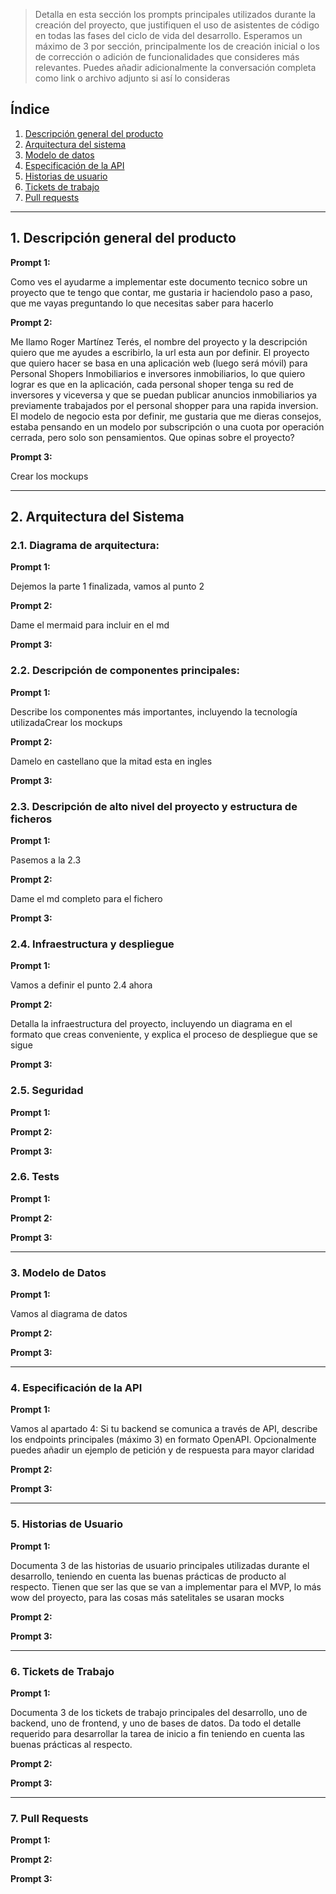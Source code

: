 > Detalla en esta sección los prompts principales utilizados durante la creación del proyecto, que justifiquen el uso de asistentes de código en todas las fases del ciclo de vida del desarrollo. Esperamos un máximo de 3 por sección, principalmente los de creación inicial o  los de corrección o adición de funcionalidades que consideres más relevantes.
Puedes añadir adicionalmente la conversación completa como link o archivo adjunto si así lo consideras


## Índice

1. [Descripción general del producto](#1-descripción-general-del-producto)
2. [Arquitectura del sistema](#2-arquitectura-del-sistema)
3. [Modelo de datos](#3-modelo-de-datos)
4. [Especificación de la API](#4-especificación-de-la-api)
5. [Historias de usuario](#5-historias-de-usuario)
6. [Tickets de trabajo](#6-tickets-de-trabajo)
7. [Pull requests](#7-pull-requests)

---

## 1. Descripción general del producto

**Prompt 1:**

Como ves el ayudarme a implementar este documento tecnico sobre un proyecto que te tengo que contar, me gustaria ir haciendolo paso a paso, que me vayas preguntando lo que necesitas saber para hacerlo 

**Prompt 2:**

Me llamo Roger Martínez Terés, el nombre del proyecto y la descripción quiero que me ayudes a escribirlo, la url esta aun por definir. El proyecto que quiero hacer se basa en una aplicación web (luego será móvil) para Personal Shopers Inmobiliarios e inversores inmobiliarios, lo que quiero lograr es que en la aplicación, cada personal shoper tenga su red de inversores y viceversa y que se puedan publicar anuncios inmobiliarios ya previamente trabajados por el personal shopper para una rapida inversion. El modelo de negocio esta por definir, me gustaria que me dieras consejos, estaba pensando en un modelo por subscripción o una cuota por operación cerrada, pero solo son pensamientos. Que opinas sobre el proyecto?

**Prompt 3:**

Crear los mockups

---

## 2. Arquitectura del Sistema

### **2.1. Diagrama de arquitectura:**

**Prompt 1:**

Dejemos la parte 1 finalizada, vamos al punto 2

**Prompt 2:**

Dame el mermaid para incluir en el md

**Prompt 3:**


### **2.2. Descripción de componentes principales:**

**Prompt 1:**

Describe los componentes más importantes, incluyendo la tecnología utilizadaCrear los mockups

**Prompt 2:**

Damelo en castellano que la mitad esta en ingles

**Prompt 3:**

### **2.3. Descripción de alto nivel del proyecto y estructura de ficheros**

**Prompt 1:**

Pasemos a la 2.3

**Prompt 2:**

Dame el md completo para el fichero

**Prompt 3:**

### **2.4. Infraestructura y despliegue**

**Prompt 1:**

Vamos a definir el punto 2.4 ahora

**Prompt 2:**

Detalla la infraestructura del proyecto, incluyendo un diagrama en el formato que creas conveniente, y explica el proceso de despliegue que se sigue

**Prompt 3:**

### **2.5. Seguridad**

**Prompt 1:**

**Prompt 2:**

**Prompt 3:**

### **2.6. Tests**

**Prompt 1:**

**Prompt 2:**

**Prompt 3:**

---

### 3. Modelo de Datos

**Prompt 1:**

Vamos al diagrama de datos

**Prompt 2:**

**Prompt 3:**

---

### 4. Especificación de la API

**Prompt 1:**

Vamos al apartado 4: Si tu backend se comunica a través de API, describe los endpoints principales (máximo 3) en formato OpenAPI. Opcionalmente puedes añadir un ejemplo de petición y de respuesta para mayor claridad

**Prompt 2:**

**Prompt 3:**

---

### 5. Historias de Usuario

**Prompt 1:**

Documenta 3 de las historias de usuario principales utilizadas durante el desarrollo, teniendo en cuenta las buenas prácticas de producto al respecto. Tienen que ser las que se van a implementar para el MVP, lo más wow del proyecto, para las cosas más satelitales se usaran mocks

**Prompt 2:**

**Prompt 3:**

---

### 6. Tickets de Trabajo

**Prompt 1:**

Documenta 3 de los tickets de trabajo principales del desarrollo, uno de backend, uno de frontend, y uno de bases de datos. Da todo el detalle requerido para desarrollar la tarea de inicio a fin teniendo en cuenta las buenas prácticas al respecto. 

**Prompt 2:**

**Prompt 3:**

---

### 7. Pull Requests

**Prompt 1:**

**Prompt 2:**

**Prompt 3:**
